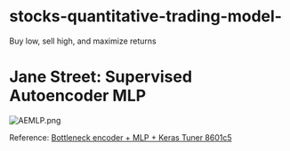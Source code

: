 # stocks-quantitative-trading-model-
Buy low, sell high, and maximize returns 
# Jane Street: Supervised Autoencoder MLP
![AEMLP.png](attachment:AEMLP.png)

Reference:
[Bottleneck encoder + MLP + Keras Tuner 8601c5][1]

[1]: https://www.kaggle.com/aimind/bottleneck-encoder-mlp-keras-tuner-8601c5
